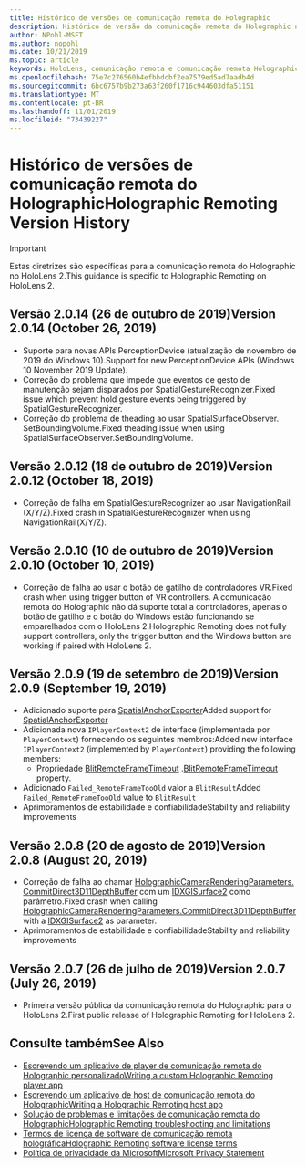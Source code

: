 ```yaml
---
title: Histórico de versões de comunicação remota do Holographic
description: Histórico de versão da comunicação remota do Holographic no HoloLens 2.
author: NPohl-MSFT
ms.author: nopohl
ms.date: 10/21/2019
ms.topic: article
keywords: HoloLens, comunicação remota e comunicação remota Holographic
ms.openlocfilehash: 75e7c276560b4efbbdcbf2ea7579ed5ad7aadb4d
ms.sourcegitcommit: 6bc6757b9b273a63f260f1716c944603dfa51151
ms.translationtype: MT
ms.contentlocale: pt-BR
ms.lasthandoff: 11/01/2019
ms.locfileid: "73439227"
---
```

# <a name="holographic-remoting-version-history"></a><span data-ttu-id="14c7f-104">Histórico de versões de comunicação remota do Holographic</span><span class="sxs-lookup"><span data-stu-id="14c7f-104">Holographic Remoting Version History</span></span>

> [!IMPORTANT]
> <span data-ttu-id="14c7f-105">Estas diretrizes são específicas para a comunicação remota do Holographic no HoloLens 2.</span><span class="sxs-lookup"><span data-stu-id="14c7f-105">This guidance is specific to Holographic Remoting on HoloLens 2.</span></span>

## <span data-ttu-id="14c7f-106">Versão 2.0.14 (26 de outubro de 2019)<a name="v2.0.14"></a></span><span class="sxs-lookup"><span data-stu-id="14c7f-106">Version 2.0.14 (October 26, 2019) <a name="v2.0.14"></a></span></span>
* <span data-ttu-id="14c7f-107">Suporte para novas APIs PerceptionDevice (atualização de novembro de 2019 do Windows 10).</span><span class="sxs-lookup"><span data-stu-id="14c7f-107">Support for new PerceptionDevice APIs (Windows 10 November 2019 Update).</span></span>
* <span data-ttu-id="14c7f-108">Correção do problema que impede que eventos de gesto de manutenção sejam disparados por SpatialGestureRecognizer.</span><span class="sxs-lookup"><span data-stu-id="14c7f-108">Fixed issue which prevent hold gesture events being triggered by SpatialGestureRecognizer.</span></span>
* <span data-ttu-id="14c7f-109">Correção do problema de theading ao usar SpatialSurfaceObserver. SetBoundingVolume.</span><span class="sxs-lookup"><span data-stu-id="14c7f-109">Fixed theading issue when using SpatialSurfaceObserver.SetBoundingVolume.</span></span>

## <span data-ttu-id="14c7f-110">Versão 2.0.12 (18 de outubro de 2019)<a name="v2.0.12"></a></span><span class="sxs-lookup"><span data-stu-id="14c7f-110">Version 2.0.12 (October 18, 2019) <a name="v2.0.12"></a></span></span>
* <span data-ttu-id="14c7f-111">Correção de falha em SpatialGestureRecognizer ao usar NavigationRail (X/Y/Z).</span><span class="sxs-lookup"><span data-stu-id="14c7f-111">Fixed crash in SpatialGestureRecognizer when using NavigationRail(X/Y/Z).</span></span>

## <span data-ttu-id="14c7f-112">Versão 2.0.10 (10 de outubro de 2019)<a name="v2.0.10"></a></span><span class="sxs-lookup"><span data-stu-id="14c7f-112">Version 2.0.10 (October 10, 2019) <a name="v2.0.10"></a></span></span>
* <span data-ttu-id="14c7f-113">Correção de falha ao usar o botão de gatilho de controladores VR.</span><span class="sxs-lookup"><span data-stu-id="14c7f-113">Fixed crash when using trigger button of VR controllers.</span></span> <span data-ttu-id="14c7f-114">A comunicação remota do Holographic não dá suporte total a controladores, apenas o botão de gatilho e o botão do Windows estão funcionando se emparelhados com o HoloLens 2.</span><span class="sxs-lookup"><span data-stu-id="14c7f-114">Holographic Remoting does not fully support controllers, only the trigger button and the Windows button are working if paired with HoloLens 2.</span></span>

## <span data-ttu-id="14c7f-115">Versão 2.0.9 (19 de setembro de 2019)<a name="v2.0.9"></a></span><span class="sxs-lookup"><span data-stu-id="14c7f-115">Version 2.0.9 (September 19, 2019) <a name="v2.0.9"></a></span></span>
* <span data-ttu-id="14c7f-116">Adicionado suporte para [SpatialAnchorExporter](https://docs.microsoft.com/uwp/api/windows.perception.spatial.spatialanchorexporter)</span><span class="sxs-lookup"><span data-stu-id="14c7f-116">Added support for [SpatialAnchorExporter](https://docs.microsoft.com/uwp/api/windows.perception.spatial.spatialanchorexporter)</span></span>
* <span data-ttu-id="14c7f-117">Adicionada nova ```IPlayerContext2``` de interface (implementada por ```PlayerContext```) fornecendo os seguintes membros:</span><span class="sxs-lookup"><span data-stu-id="14c7f-117">Added new interface ```IPlayerContext2``` (implemented by ```PlayerContext```) providing the following members:</span></span>
  - <span data-ttu-id="14c7f-118">Propriedade [BlitRemoteFrameTimeout](holographic-remoting-create-player.md#BlitRemoteFrameTimeout) .</span><span class="sxs-lookup"><span data-stu-id="14c7f-118">[BlitRemoteFrameTimeout](holographic-remoting-create-player.md#BlitRemoteFrameTimeout)  property.</span></span>
* <span data-ttu-id="14c7f-119">Adicionado ```Failed_RemoteFrameTooOld``` valor a ```BlitResult```</span><span class="sxs-lookup"><span data-stu-id="14c7f-119">Added ```Failed_RemoteFrameTooOld``` value to ```BlitResult```</span></span>
* <span data-ttu-id="14c7f-120">Aprimoramentos de estabilidade e confiabilidade</span><span class="sxs-lookup"><span data-stu-id="14c7f-120">Stability and reliability improvements</span></span>

## <span data-ttu-id="14c7f-121">Versão 2.0.8 (20 de agosto de 2019)<a name="v2.0.8"></a></span><span class="sxs-lookup"><span data-stu-id="14c7f-121">Version 2.0.8 (August 20, 2019) <a name="v2.0.8"></a></span></span>

* <span data-ttu-id="14c7f-122">Correção de falha ao chamar [HolographicCameraRenderingParameters. CommitDirect3D11DepthBuffer](https://docs.microsoft.com/uwp/api/windows.graphics.holographic.holographiccamerarenderingparameters.commitdirect3d11depthbuffer) com um [IDXGISurface2](https://docs.microsoft.com/windows/win32/api/dxgi1_2/nn-dxgi1_2-idxgisurface2) como parâmetro.</span><span class="sxs-lookup"><span data-stu-id="14c7f-122">Fixed crash when calling [HolographicCameraRenderingParameters.CommitDirect3D11DepthBuffer](https://docs.microsoft.com/uwp/api/windows.graphics.holographic.holographiccamerarenderingparameters.commitdirect3d11depthbuffer) with a [IDXGISurface2](https://docs.microsoft.com/windows/win32/api/dxgi1_2/nn-dxgi1_2-idxgisurface2) as parameter.</span></span>
* <span data-ttu-id="14c7f-123">Aprimoramentos de estabilidade e confiabilidade</span><span class="sxs-lookup"><span data-stu-id="14c7f-123">Stability and reliability improvements</span></span>

## <span data-ttu-id="14c7f-124">Versão 2.0.7 (26 de julho de 2019)<a name="v2.0.7"></a></span><span class="sxs-lookup"><span data-stu-id="14c7f-124">Version 2.0.7 (July 26, 2019) <a name="v2.0.7"></a></span></span>

* <span data-ttu-id="14c7f-125">Primeira versão pública da comunicação remota do Holographic para o HoloLens 2.</span><span class="sxs-lookup"><span data-stu-id="14c7f-125">First public release of Holographic Remoting for HoloLens 2.</span></span>

## <a name="see-also"></a><span data-ttu-id="14c7f-126">Consulte também</span><span class="sxs-lookup"><span data-stu-id="14c7f-126">See Also</span></span>
* [<span data-ttu-id="14c7f-127">Escrevendo um aplicativo de player de comunicação remota do Holographic personalizado</span><span class="sxs-lookup"><span data-stu-id="14c7f-127">Writing a custom Holographic Remoting player app</span></span>](holographic-remoting-create-player.md)
* [<span data-ttu-id="14c7f-128">Escrevendo um aplicativo de host de comunicação remota do Holographic</span><span class="sxs-lookup"><span data-stu-id="14c7f-128">Writing a Holographic Remoting host app</span></span>](holographic-remoting-create-host.md)
* [<span data-ttu-id="14c7f-129">Solução de problemas e limitações de comunicação remota do Holographic</span><span class="sxs-lookup"><span data-stu-id="14c7f-129">Holographic Remoting troubleshooting and limitations</span></span>](holographic-remoting-troubleshooting.md)
* [<span data-ttu-id="14c7f-130">Termos de licença de software de comunicação remota holográfica</span><span class="sxs-lookup"><span data-stu-id="14c7f-130">Holographic Remoting software license terms</span></span>](https://docs.microsoft.com/legal/mixed-reality/microsoft-holographic-remoting-software-license-terms)
* [<span data-ttu-id="14c7f-131">Política de privacidade da Microsoft</span><span class="sxs-lookup"><span data-stu-id="14c7f-131">Microsoft Privacy Statement</span></span>](https://go.microsoft.com/fwlink/?LinkId=521839)
